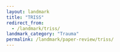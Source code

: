 ```yaml
---
layout: landmark
title: "TRISS"
redirect_from:
  - /landmark/triss/
landmark_category: "Trauma"
permalink: /landmark/paper-review/triss/
---
```


<!-- Replace this with article content for TRISS -->

